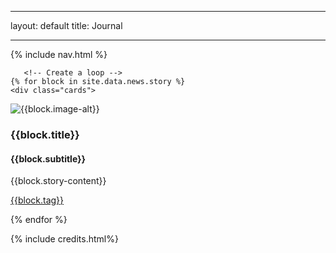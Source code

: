 ---
layout: default 
title: Journal 
___

{% include nav.html %}

    
       <!-- Create a loop -->
    {% for block in site.data.news.story %}
    <div class="cards">
<div class="card">
    <div class="pic">
        <img src="{{block.image}}" alt="{{block.image-alt}}">
    </div>
        <div class="content">
            <h3 class="title">{{block.title}}</h3>
           <h4>{{block.subtitle}}</h4>
           <p>{{block.story-content}}</p>
           <p><a href="{{block.tag-link}}">{{block.tag}}</a></p>
        </div>
    </div>
</div>
{% endfor %}


{% include credits.html%}
